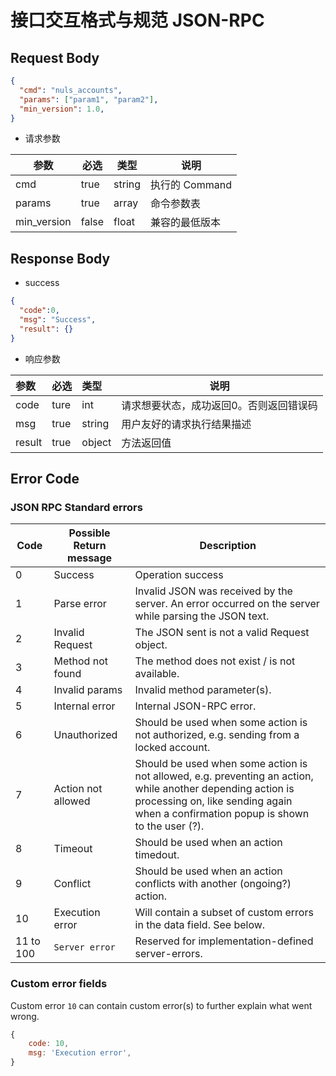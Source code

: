 # 接口交互格式与规范 JSON-RPC

## Request Body

```json
{
  "cmd": "nuls_accounts",
  "params": ["param1", "param2"],
  "min_version": 1.0,
}
```

- 请求参数

| 参数        | 必选  | 类型   | 说明           |
| ----------- | ----- | ------ | -------------- |
| cmd         | true  | string | 执行的 Command |
| params      | true  | array  | 命令参数表     |
| min_version | false | float  | 兼容的最低版本 |

## Response Body

- success

```json
{
  "code":0,
  "msg": "Success",
  "result": {}
}
```

- 响应参数

| 参数   | 必选 | 类型   | 说明                                    |
| :----- | :--- | :----- | --------------------------------------- |
| code   | ture | int    | 请求想要状态，成功返回0。否则返回错误码 |
| msg    | true | string | 用户友好的请求执行结果描述              |
| result | true | object | 方法返回值                              |

## Error Code

### JSON RPC Standard errors

| Code      | Possible Return message | Description                                                  |
| --------- | ----------------------- | ------------------------------------------------------------ |
| 0         | Success                 | Operation success                                            |
| 1         | Parse error             | Invalid JSON was received by the server. An error occurred on the server while parsing the JSON text. |
| 2         | Invalid Request         | The JSON sent is not a valid Request object.                 |
| 3         | Method not found        | The method does not exist / is not available.                |
| 4         | Invalid params          | Invalid method parameter(s).                                 |
| 5         | Internal error          | Internal JSON-RPC error.                                     |
| 6         | Unauthorized            | Should be used when some action is not authorized, e.g. sending from a locked account. |
| 7         | Action not allowed      | Should be used when some action is not allowed, e.g. preventing an action, while another depending action is processing on, like sending again when a confirmation popup is shown to the user (?). |
| 8         | Timeout                 | Should be used when an action timedout.                      |
| 9         | Conflict                | Should be used when an action conflicts with another (ongoing?) action. |
| 10        | Execution error         | Will contain a subset of custom errors in the data field. See below. |
| 11 to 100 | `Server error`          | Reserved for implementation-defined server-errors.           |

### Custom error fields

Custom error `10` can contain custom error(s) to further explain what went wrong.

```js
{
    code: 10,
    msg: 'Execution error',
}
```

